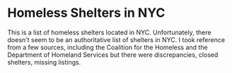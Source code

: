 # Homeless Shelters in NYC

This is a list of homeless shelters located in NYC. Unfortunately, there doesn't seem to be an authoritative list of shelters in NYC. I took reference from a few sources, including the Coalition for the Homeless and the Department of Homeland Services but there were discrepancies, closed shelters, missing listings.
